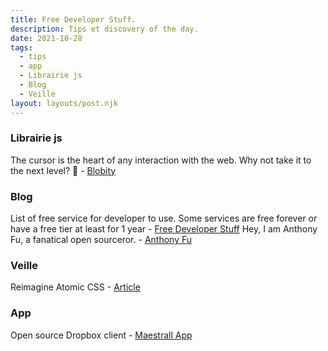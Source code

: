 ```yaml
---
title: Free Developer Stuff.
description: Tips et discovery of the day.
date: 2021-10-28
tags:
  - tips
  - app
  - Librairie js
  - Blog
  - Veille
layout: layouts/post.njk
---
```

### Librairie js
The cursor is the heart of any interaction with the web.
Why not take it to the next level? 🚀 - [Blobity](https://blobity.dev/)

### Blog
List of free service for developer to use. Some services are free forever or have a free tier at least for 1 year - [Free Developer Stuff](https://freestuff.dev/)
Hey, I am Anthony Fu, a fanatical open sourceror.  - [Anthony Fu](https://antfu.me/)

### Veille

Reimagine Atomic CSS - [Article](https://antfu.me/posts/reimagine-atomic-css)

### App
Open source Dropbox client  - [Maestrall App](https://maestral.app/)

